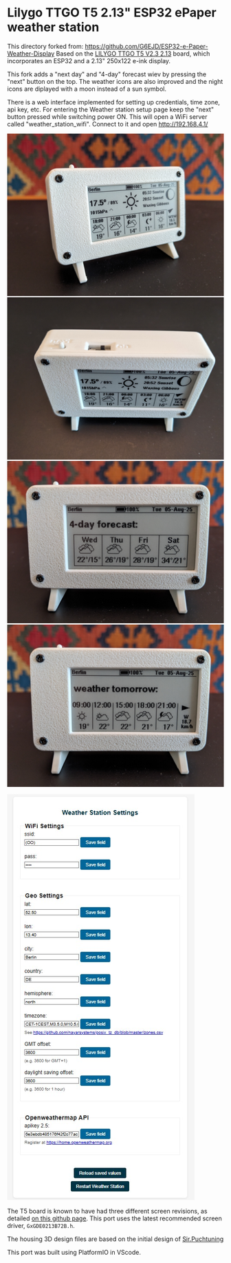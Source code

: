 # Lilygo TTGO T5 2.13" ESP32 ePaper weather station

This directory forked from: https://github.com/G6EJD/ESP32-e-Paper-Weather-Display
Based on the [LILYGO TTGO T5 V2.3 2.13](https://lilygo.cc/en-pl/products/t5-2-13inch-e-paper)
board, which incorporates an ESP32 and a 2.13" 250x122 e-ink display.

This fork adds a "next day" and "4-day" forecast wiev by pressing the "next" button on the top. The weather icons are also improved and the night icons are diplayed with a moon instead of a sun symbol.

There is a web interface implemented for setting up credentials, time zone, api key, etc. 
For entering the Weather station setup page keep the "next" button pressed while switching power ON. This will open a WiFi server called "weather_station_wifi". Connect to it and open http://192.168.4.1/

![alt_text, width="200"](./LilyGo_213_weather_01.jpg)
![alt_text, width="200"](./LilyGo_213_weather_02.jpg)
![alt_text, width="200"](./LilyGo_213_weather_03.jpg)
![alt_text, width="200"](./LilyGo_213_weather_04.jpg)



![alt_text, width="200"](./LilyGo_213_weather_station_settup.jpg)

The T5 board is known to have had three different screen revisions, as detailed
[on this github page](https://github.com/lewisxhe/TTGO-EPaper-Series#note).
This port uses the latest recommended screen driver, `GxGDE0213B72B.h`.

The housing 3D design files are based on the initial design of [Sir.Puchtuning](https://makerworld.com/en/models/647684-lilygo-t5-2-13-small-case?from=search#profileId-1024510)

This port was built using PlatformIO in VScode.
